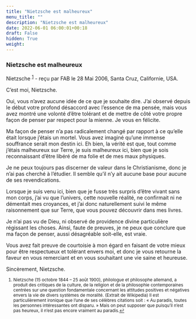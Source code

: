 ```yaml
---
title: "Nietzsche est malheureux"
menu_title: ""
description: "Nietzsche est malheureux"
date: 2022-06-01 06:00:01+00:18
draft: False
hidden: True
weight:
---
```

### Nietzsche est malheureux

Nietzsche <sup id="a1">[1](#f1)</sup> - reçu par FAB le 28 Mai 2006, Santa Cruz, Californie, USA.

C’est moi, Nietzsche.

Oui, vous n’avez aucune idée de ce que je souhaite dire. J’ai observé depuis le début votre profond désaccord avec l’essence de ma pensée, mais vous avez montré une volonté d’être tolérant et de mettre de côté votre propre façon de penser par respect pour la mienne. Je vous en félicite.

Ma façon de penser n’a pas radicalement changé par rapport à ce qu’elle était lorsque j’étais un mortel. Vous avez imaginé qu’une immense souffrance serait mon destin ici. Eh bien, la vérité est que, tout comme j’étais malheureux sur Terre, je suis malheureux ici, bien que je sois reconnaissant d’être libéré de ma folie et de mes maux physiques.

Je ne peux toujours pas discerner de valeur dans le Christianisme, donc je n’ai pas cherché à l’étudier. Il semble qu’il n’y ait aucune base pour aucune de ses revendications.

Lorsque je suis venu ici, bien que je fusse très surpris d’être vivant sans mon corps, j’ai vu que l’univers, cette nouvelle réalité, ne confirmait ni ne démentait mes croyances, et j’ai donc naturellement suivi le même raisonnement que sur Terre, que vous pouvez découvrir dans mes livres.

Je n’ai pas vu de Dieu, ni observé de providence divine particulière régissant les choses. Ainsi, faute de preuves, je ne peux que conclure que ma façon de penser, aussi désagréable soit-elle, est vraie.

Vous avez fait preuve de courtoisie à mon égard en faisant de votre mieux pour être respectueux et tolérant envers moi, et donc je vous retourne la faveur en vous remerciant et en vous souhaitant une vie saine et heureuse.

Sincèrement, Nietzsche.
<small>

1. <large id="f1"> Nietzsche (15 octobre 1844 – 25 août 1900), philologue et philosophe allemand, a produit des critiques de la culture, de la religion et de la philosophie contemporaines centrées sur une question fondamentale concernant les attitudes positives et négatives envers la vie de divers systèmes de moralité. (Extrait de Wikipedia) Il est particulièrement ironique que l’une de ses célèbres citations soit : « Au paradis, toutes les personnes intéressantes ont disparu. » Mais on peut supposer que puisqu’il n’est pas heureux, il n’est pas encore vraiment au paradis.[↩](#a1)